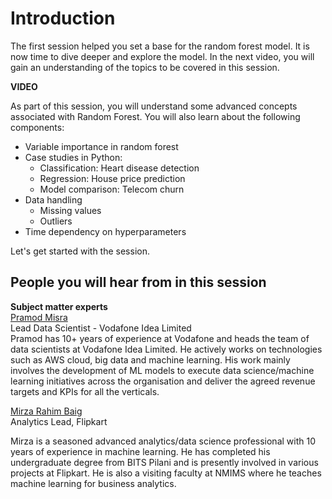 # Introduction

The first session helped you set a base for the random forest model. It is now time to dive deeper and explore the model. In the next video, you will gain an understanding of the topics to be covered in this session.

**VIDEO**

As part of this session, you will understand some advanced concepts associated with Random Forest. You will also learn about the following components:

-   Variable importance in random forest
-   Case studies in Python:
    -   Classification: Heart disease detection
    -   Regression: House price prediction
    -   Model comparison: Telecom churn
-   Data handling
    -   Missing values
    -   Outliers
-   Time dependency on hyperparameters

Let's get started with the session.

## People you will hear from in this session

**Subject matter experts**  
[Pramod Misra](https://in.linkedin.com/in/pramodmisra)  
Lead Data Scientist - Vodafone Idea Limited  
Pramod has 10+ years of experience at Vodafone and heads the team of data scientists at Vodafone Idea Limited. He actively works on technologies such as AWS cloud, big data and machine learning. His work mainly involves the development of ML models to execute data science/machine learning initiatives across the organisation and deliver the agreed revenue targets and KPIs for all the verticals.

[Mirza Rahim Baig](https://www.linkedin.com/in/rahim-baig/)  
Analytics Lead, Flipkart

Mirza is a seasoned advanced analytics/data science professional with 10 years of experience in machine learning. He has completed his undergraduate degree from BITS Pilani and is presently involved in various projects at Flipkart. He is also a visiting faculty at NMIMS where he teaches machine learning for business analytics.